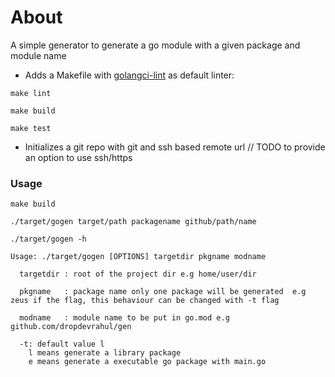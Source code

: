 # About

A simple generator to generate a go module with a given package and module name

* Adds a Makefile with [golangci-lint](https://github.com/golangci/golangci-lint) as default linter:
```
make lint

make build 

make test
```

* Initializes a git repo with git and ssh based remote url // TODO to provide an option to use ssh/https

### Usage

```
make build

./target/gogen target/path packagename github/path/name

./target/gogen -h

Usage: ./target/gogen [OPTIONS] targetdir pkgname modname

  targetdir : root of the project dir e.g home/user/dir 

  pkgname   : package name only one package will be generated  e.g zeus if the flag, this behaviour can be changed with -t flag  

  modname   : module name to be put in go.mod e.g github.com/dropdevrahul/gen 

  -t: default value l  
    l means generate a library package 
    e means generate a executable go package with main.go

```


